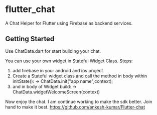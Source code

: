 # flutter_chat

A Chat Helper for Flutter using Firebase as backend services.

## Getting Started

Use ChatData.dart for start building your chat.

You can use your own widget in Stateful Widget Class.
Steps:
1. add firebase in your android and ios project
2.  Create a Stateful widget class and call the method in body
    within initState():
    -> ChatData.init("app name",context); 
3. and in body of Widget build:
   -> ChatData.widgetWelcomeScreen(context)


Now enjoy the chat.
I am continue working to make the sdk better. Join hand to make it best.
https://github.com/ankesh-kumar/Flutter-chat